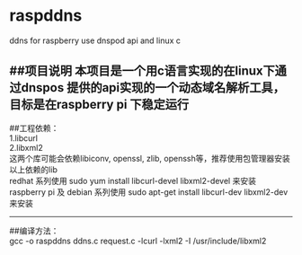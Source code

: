 # raspddns
ddns for raspberry use dnspod api and linux c

##项目说明
本项目是一个用c语言实现的在linux下通过dnspos 提供的api实现的一个动态域名解析工具，目标是在raspberry pi 下稳定运行
----
##工程依赖：  
1.libcurl  
2.libxml2  
这两个库可能会依赖libiconv, openssl, zlib, openssh等，推荐使用包管理器安装以上依赖的lib  
redhat 系列使用 sudo yum install libcurl-devel libxml2-devel 来安装  
raspberry pi 及 debian 系列使用 sudo apt-get install libcurl-dev libxml2-dev 来安装  

----
##编译方法：  
  gcc -o raspddns ddns.c request.c -lcurl -lxml2 -I /usr/include/libxml2  
